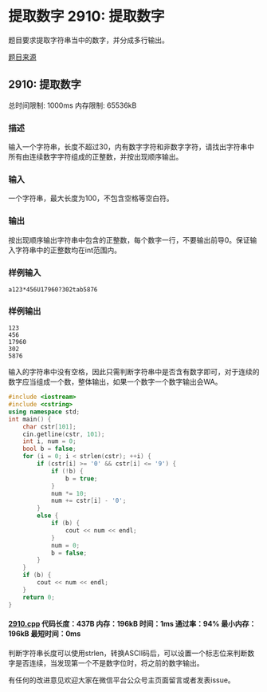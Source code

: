 # 提取数字 2910: 提取数字

题目要求提取字符串当中的数字，并分成多行输出。

[题目来源](http://bailian.openjudge.cn/practice/2910/)

## 2910: 提取数字

总时间限制: 1000ms    内存限制: 65536kB

### 描述

输入一个字符串，长度不超过30，内有数字字符和非数字字符，请找出字符串中所有由连续数字字符组成的正整数，并按出现顺序输出。

### 输入

一个字符串，最大长度为100，不包含空格等空白符。

### 输出

按出现顺序输出字符串中包含的正整数，每个数字一行，不要输出前导0。保证输入字符串中的正整数均在int范围内。

### 样例输入
```
a123*456U17960?302tab5876
```
### 样例输出
```
123
456
17960
302
5876
```
输入的字符串中没有空格，因此只需判断字符串中是否含有数字即可，对于连续的数字应当组成一个数，整体输出，如果一个数字一个数字输出会WA。
```cpp
#include <iostream>
#include <cstring>
using namespace std;
int main() {
	char cstr[101];
	cin.getline(cstr, 101);
	int i, num = 0;
	bool b = false;
	for (i = 0; i < strlen(cstr); ++i) {
		if (cstr[i] >= '0' && cstr[i] <= '9') {
			if (!b) {
				b = true;
			}
			num *= 10;
			num += cstr[i] - '0';
		}
		else {
			if (b) {
				cout << num << endl;
			}
			num = 0;
			b = false;
		}
	}
	if (b) {
		cout << num << endl;
	}
	return 0;
}
```
#### [2910.cpp](/Code/2900-2999/2910.cpp) 代码长度：437B 内存：196kB 时间：1ms 通过率：94% 最小内存：196kB  最短时间：0ms

判断字符串长度可以使用strlen，转换ASCII码后，可以设置一个标志位来判断数字是否连续，当发现第一个不是数字位时，将之前的数字输出。

有任何的改进意见欢迎大家在微信平台公众号主页面留言或者发表issue。
